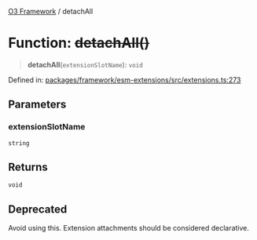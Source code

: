 [O3 Framework](../API.md) / detachAll

# Function: ~~detachAll()~~

> **detachAll**(`extensionSlotName`): `void`

Defined in: [packages/framework/esm-extensions/src/extensions.ts:273](https://github.com/its-kios09/openmrs-esm-core/blob/main/packages/framework/esm-extensions/src/extensions.ts#L273)

## Parameters

### extensionSlotName

`string`

## Returns

`void`

## Deprecated

Avoid using this. Extension attachments should be considered declarative.
